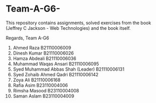 # Team-A-G6-

This repository contains assignments, solved exercises from the book (Jeffrey C Jackson - Web Technologies) and the book itself.

Regards, 
Team A-G6
1) Ahmed Raza			                   B21110006009	
2) Dinesh Kumar			                 B21110006026	
3) Hamza Abdeali		               	 B21110006036	
4) Muhammad Waqas Ansari	           B21110006095	
5) Syed Muhammad Abbas Shah (Leader) B21110006131	
6) Syed Zohaib Ahmed Qadri	         B21110006142	
7) Zoya Ali			                     B21110006168	
8) Rafia Asim			                   B23110004006	
9) Rimsha Masood		                 B23110004008	
10) Saman Aslam			                 B23110004009
